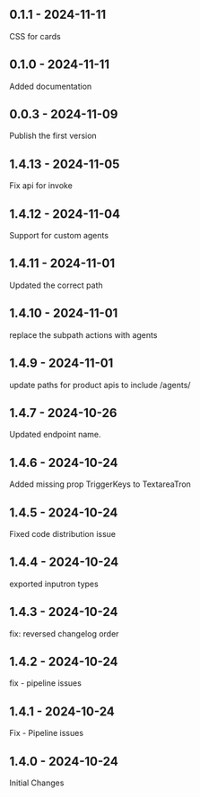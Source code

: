 ## 0.1.1 - 2024-11-11
CSS for cards

## 0.1.0 - 2024-11-11
Added documentation

## 0.0.3 - 2024-11-09
Publish the first version

## 1.4.13 - 2024-11-05
Fix api for invoke

## 1.4.12 - 2024-11-04
Support for custom agents

## 1.4.11 - 2024-11-01
Updated the correct path 

## 1.4.10 - 2024-11-01
replace the subpath actions with agents

## 1.4.9 - 2024-11-01
update paths for product apis to include /agents/

## 1.4.7 - 2024-10-26
Updated endpoint name.

## 1.4.6 - 2024-10-24
Added missing prop TriggerKeys to TextareaTron

## 1.4.5 - 2024-10-24
Fixed code distribution issue

## 1.4.4 - 2024-10-24
exported inputron types

## 1.4.3 - 2024-10-24
fix: reversed changelog order

## 1.4.2 - 2024-10-24
fix - pipeline issues

## 1.4.1 - 2024-10-24
Fix - Pipeline issues

## 1.4.0 - 2024-10-24
Initial Changes
